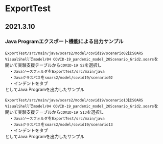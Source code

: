 # ExportTest
## 2021.3.10
### Java Programエクスポート機能による出力サンプル
`ExportTest/src/main/java/soars2/model/covid19/scenario02`は`SOARS VisualShell`で`model/04 COVID-19_pandemic_model_20Scenario_Grid2.soars`を開いて実験支援テーブルから`COVID-19 S2`を選択し  
　・`Javaソースフォルダ`を`ExportTest/src/main/java`  
　・`Javaクラスパス`を`soars2/model/covid19/scenario02`  
　・インデントをタブ  
としてJava Programを出力したサンプル  
  
`ExportTest/src/main/java/soars2/model/covid19/scenario13`は`SOARS VisualShell`で`model/04 COVID-19_pandemic_model_20Scenario_Grid2.soars`を開いて実験支援テーブルから`COVID-19 S13`を選択し  
　・`Javaソースフォルダ`を`ExportTest/src/main/java`  
　・`Javaクラスパス`を`soars2/model/covid19/scenario13`  
　・インデントをタブ  
としてJava Programを出力したサンプル  
